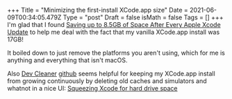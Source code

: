 +++
Title = "Minimizing the first-install XCode.app size"
Date = 2021-06-09T00:34:05.479Z
Type = "post"
Draft = false
isMath = false
Tags = []
+++
I'm glad that I found [Saving up to 8.5GB of Space After Every Apple Xcode Update](https://macperformanceguide.com/blog/2016/20161031_1600-XCode-saving-space.html) to help me deal with the fact that my vanilla XCode.app install was 17GB!

It boiled down to just remove the platforms you aren't using, which for me is anything and everything that isn't macOS.

Also [Dev Cleaner](https://apps.apple.com/us/app/devcleaner-for-xcode/id1388020431) [github](https://github.com/vashpan/xcode-dev-cleaner) seems helpful for keeping my XCode.app install from growing continuously by deleting old caches and simulators and whatnot in a nice UI: [Squeezing Xcode for hard drive space](https://medium.com/flawless-app-stories/saving-space-as-an-ios-developer-c09f5b6af395)
